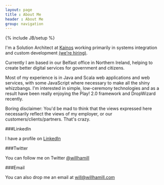 ```yaml
---
layout: page
title : About Me
header : About Me
group: navigation
---
```

{% include JB/setup %}

I'm a Solution Architect at [Kainos](http://www.kainos.com) working primarily in systems integration and custom development [(we're hiring)](http://www.kainos.com/careers).

Currently I am based in our Belfast office in Northern Ireland, helping to create better digital services for government and citizens.

Most of my experience is in Java and Scala web applications and web services, with some JavaScript where necessary to make all the shiny whizzbangs. I'm interested in simple, low-ceremony technologies and as a result have been really enjoying the Play! 2.0 framework and DropWizard recently.

Boring disclaimer: You'd be mad to think that the views expressed here necessarily reflect the views of my employer, or our customers/clients/partners. That's crazy.

###LinkedIn

I have a profile on [LinkedIn](http://www.linkedin.com/in/willhamill)

###Twitter

You can follow me on Twitter [@willhamill](http://twitter.com/willhamill)

###Email

You can also drop me an email at [will@willhamill.com](mailto:will@willhamill.com)